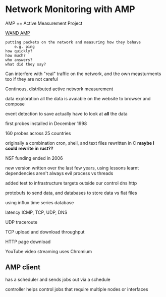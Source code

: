 # Network Monitoring with AMP

AMP == Active Measurement Project 

[WAND AMP](https://amp.wand.net.nz/browser)

    putting packets on the network and measuring how they behave 
        e.g. ping
    how quickly?
    how much? 
    who answers?
    what did they say?

Can interfere with "real" traffic on the network, and the own measturments too if they are not careful

Continous, distributed active network measurement 

data exploration 
    all the data is avaiable on the website to browser and compose

event detection 
    to save actually have to look at **all** the data

first probes installed in December 1998

160 probes across 25 countries

originally a combination cron, shell, and text files
    rewritten in C
    **maybe I could rewrite in rust??**

NSF funding ended in 2006

new version written over the last few years, using lessons learnt
    dependencies aren't always evil
    process vs threads

added test to infrastructure targets outside our control 
    dns http

protobufs to send data, and databases to store data vs flat files

using influx time series database

latency 
    ICMP, TCP, UDP, DNS

UDP traceroute

TCP upload and download throughput

HTTP page download

YouTube video streaming 
    uses Chromium

## AMP client

has a scheduler and sends jobs out via a schedule 

controller helps control jobs that require multiple nodes or interfaces




